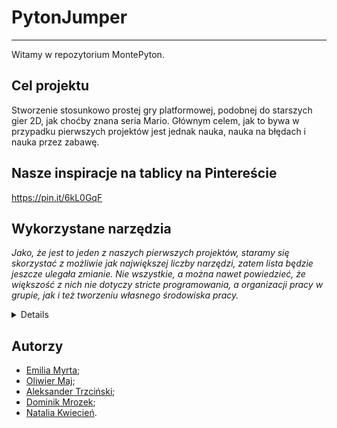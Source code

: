 # PytonJumper
------------------------------------------------
Witamy w repozytorium MontePyton.

## Cel projektu
Stworzenie stosunkowo prostej gry platformowej, podobnej do starszych gier 2D, jak choćby znana seria Mario. Głównym celem, jak to bywa w przypadku pierwszych projektów jest jednak nauka, nauka na błędach i nauka przez zabawę. 

## Nasze inspiracje na tablicy na Pintereście
https://pin.it/6kL0GqF

## Wykorzystane narzędzia
*Jako, że jest to jeden z naszych pierwszych projektów, staramy się skorzystać z możliwie jak największej liczby narzędzi, zatem lista będzie jeszcze ulegała zmianie. Nie wszystkie, a można nawet powiedzieć, że większość z nich nie dotyczy stricte programowania, a organizacji pracy w grupie, jak i też tworzeniu własnego środowiska pracy.*

<details>
  
- GitHub
- Overleaf
- Google Drive, Google Meets i inne narzędzia Google;
- Trello
- Discord

</details>

## Autorzy
- [Emilia Myrta](https://github.com/emiliamyr);
- [Oliwier Maj](https://github.com/majoliwier);
- [Aleksander Trzciński](https://github.com/sgrcn17);
- [Dominik Mrozek](https://github.com/DominikMrozek);
- [Natalia Kwiecień](https://github.com/nkwiecienn).

